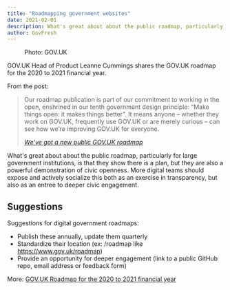 ```yaml
---
title: "Roadmapping government websites"
date: 2021-02-01
description: What's great about about the public roadmap, particularly for large government institutions, is that they show there is a plan, but they are also a powerful demonstration of civic openness.
author: GovFresh
---
```


<!-- image {"id":25601,"sizeSlug":"full","linkDestination":"none"} -->
<figure class="wp-block-image size-full"><figcaption>Photo: GOV.UK</figcaption></figure>
<!-- /image -->

<!-- paragraph -->
<p>GOV.UK Head of Product Leanne Cummings shares the GOV.UK roadmap for the 2020 to 2021 financial year.</p>
<!-- /paragraph -->

<!-- paragraph -->
<p>From the post:</p>
<!-- /paragraph -->

<!-- quote -->
<blockquote class="wp-block-quote"><p>Our roadmap publication is part of our commitment to working in the open, enshrined in our tenth government design principle: “Make things open: it makes things better”. It means anyone – whether they work on GOV.UK, frequently use GOV.UK or are merely curious – can see how we’re improving GOV.UK for everyone.</p><cite><a href="https://insidegovuk.blog.gov.uk/2021/02/01/weve-got-a-new-public-gov-uk-roadmap">We’ve got a new public GOV.UK roadmap</a></cite></blockquote>
<!-- /quote -->

<!-- paragraph -->
<p>What's great about about the public roadmap, particularly for large government institutions, is that they show there is a plan, but they are also a powerful demonstration of civic openness. More digital teams should expose and actively socialize this both as an exercise in transparency, but also as an entree to deeper civic engagement.</p>
<!-- /paragraph -->

<!-- heading -->
<h2>Suggestions</h2>
<!-- /heading -->

<!-- paragraph -->
<p>Suggestions for digital government roadmaps:</p>
<!-- /paragraph -->

<!-- list -->
<ul><li>Publish these annually, update them quarterly</li><li>Standardize their location (ex: /roadmap like <a href="https://www.gov.uk/roadmap">https://www.gov.uk/roadmap</a>)</li><li>Provide an opportunity for deeper engagement (link to a public GitHub repo, email address or feedback form)</li></ul>
<!-- /list -->

<!-- paragraph -->
<p>More: <a href="https://www.gov.uk/roadmap">GOV.UK Roadmap for the 2020 to 2021 financial year</a></p>
<!-- /paragraph -->
